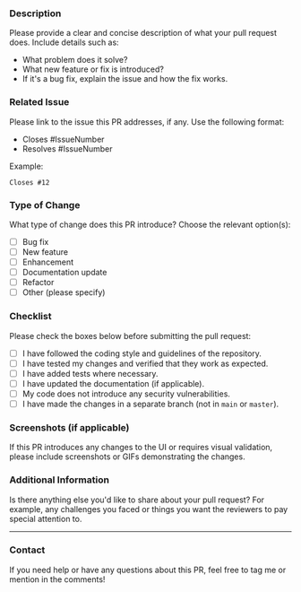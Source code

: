 ### Description

Please provide a clear and concise description of what your pull request does. Include details such as:
- What problem does it solve?
- What new feature or fix is introduced?
- If it's a bug fix, explain the issue and how the fix works.

### Related Issue

Please link to the issue this PR addresses, if any. Use the following format:
- Closes #IssueNumber
- Resolves #IssueNumber

Example: 
```
Closes #12
```

### Type of Change

What type of change does this PR introduce? Choose the relevant option(s):
- [ ] Bug fix
- [ ] New feature
- [ ] Enhancement
- [ ] Documentation update
- [ ] Refactor
- [ ] Other (please specify)

### Checklist

Please check the boxes below before submitting the pull request:

- [ ] I have followed the coding style and guidelines of the repository.
- [ ] I have tested my changes and verified that they work as expected.
- [ ] I have added tests where necessary.
- [ ] I have updated the documentation (if applicable).
- [ ] My code does not introduce any security vulnerabilities.
- [ ] I have made the changes in a separate branch (not in `main` or `master`).

### Screenshots (if applicable)

If this PR introduces any changes to the UI or requires visual validation, please include screenshots or GIFs demonstrating the changes.

### Additional Information

Is there anything else you'd like to share about your pull request? For example, any challenges you faced or things you want the reviewers to pay special attention to.

---

### Contact

If you need help or have any questions about this PR, feel free to tag me or mention in the comments!
